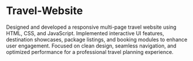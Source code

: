 # Travel-Website
Designed and developed a responsive multi-page travel website using HTML, CSS, and JavaScript. Implemented interactive UI features, destination showcases, package listings, and booking modules to enhance user engagement. Focused on clean design, seamless navigation, and optimized performance for a professional travel planning experience.
